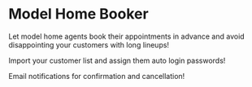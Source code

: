 # Model Home Booker
Let model home agents book their appointments in advance and avoid disappointing your customers with long lineups!

Import your customer list and assign them auto login passwords!

Email notifications for confirmation and cancellation!
